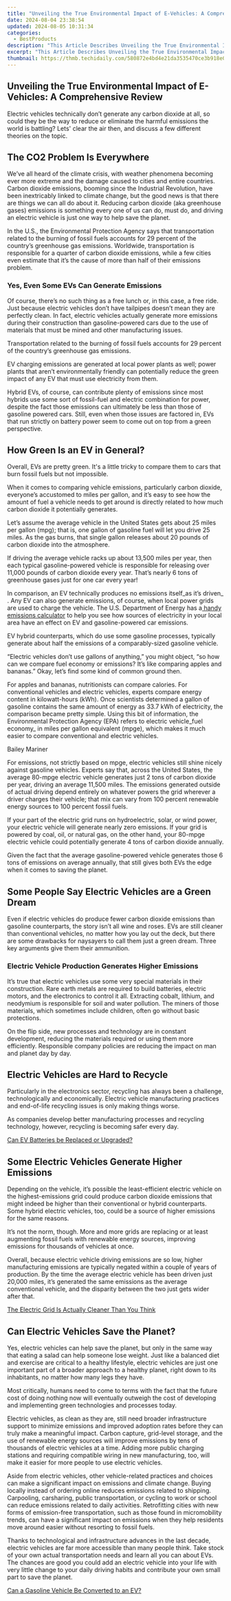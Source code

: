 ```yaml
---
title: "Unveiling the True Environmental Impact of E-Vehicles: A Comprehensive Review"
date: 2024-08-04 23:38:54
updated: 2024-08-05 10:31:34
categories:
  - BestProducts
description: "This Article Describes Unveiling the True Environmental Impact of E-Vehicles: A Comprehensive Review"
excerpt: "This Article Describes Unveiling the True Environmental Impact of E-Vehicles: A Comprehensive Review"
thumbnail: https://thmb.techidaily.com/580872e4bd4e21da3535470ce3b918e09ae5b8653067a4110ec11928ef11818a.jpg
---
```


## Unveiling the True Environmental Impact of E-Vehicles: A Comprehensive Review

 Electric vehicles technically don’t generate any carbon dioxide at all, so could they be the way to reduce or eliminate the harmful emissions the world is battling? Lets' clear the air then, and discuss a few different theories on the topic.

##  The CO2 Problem Is Everywhere 

 We’ve all heard of the climate crisis, with weather phenomena becoming ever more extreme and the damage caused to cities and entire countries. Carbon dioxide emissions, booming since the Industrial Revolution, have been inextricably linked to climate change, but the good news is that there are things we can all do about it. Reducing carbon dioxide (aka greenhouse gases) emissions is something every one of us can do, must do, and driving an electric vehicle is just one way to help save the planet.

 In the U.S., the Environmental Protection Agency says that transportation related to the burning of fossil fuels accounts for 29 percent of the country’s greenhouse gas emissions. Worldwide, transportation is responsible for a quarter of carbon dioxide emissions, while a few cities even estimate that it’s the cause of more than half of their emissions problem. 

###  Yes, Even Some EVs Can Generate Emissions 

 Of course, there’s no such thing as a free lunch or, in this case, a free ride. Just because electric vehicles don’t have tailpipes doesn’t mean they are perfectly clean. In fact, electric vehicles actually generate more emissions during their construction than gasoline-powered cars due to the use of materials that must be mined and other manufacturing issues.

 Transportation related to the burning of fossil fuels accounts for 29 percent of the country’s greenhouse gas emissions.

 EV charging emissions are generated at local power plants as well; power plants that aren’t environmentally friendly can potentially reduce the green impact of any EV that must use electricity from them. 

 Hybrid EVs, of course, can contribute plenty of emissions since most hybrids use some sort of fossil-fuel and electric combination for power, despite the fact those emissions can ultimately be less than those of gasoline powered cars. Still, even when those issues are factored in, EVs that run strictly on battery power seem to come out on top from a green perspective.

##  How Green Is an EV in General? 

 Overall, EVs are pretty green. It's a little tricky to compare them to cars that burn fossil fuels but not impossible.

 When it comes to comparing vehicle emissions, particularly carbon dioxide, everyone’s accustomed to miles per gallon, and it’s easy to see how the amount of fuel a vehicle needs to get around is directly related to how much carbon dioxide it potentially generates. 

 Let’s assume the average vehicle in the United States gets about 25 miles per gallon (mpg); that is, one gallon of gasoline fuel will let you drive 25 miles. As the gas burns, that single gallon releases about 20 pounds of carbon dioxide into the atmosphere.

 If driving the average vehicle racks up about 13,500 miles per year, then each typical gasoline-powered vehicle is responsible for releasing over 11,000 pounds of carbon dioxide every year. That’s nearly 6 tons of greenhouse gases just for one car every year! 

 In comparison, an EV technically produces no emissions itself_as it’s driven_ . Any EV can also generate emissions, of course, when local power grids are used to charge the vehicle. The U.S. Department of Energy has a[ handy emissions calculator](https://afdc.energy.gov/vehicles/electric%5Femissions.html) to help you see how sources of electricity in your local area have an effect on EV and gasoline-powered car emissions.

 EV hybrid counterparts, which do use some gasoline processes, typically generate about half the emissions of a comparably-sized gasoline vehicle.

 “Electric vehicles don’t use gallons of anything,” you might object, “so how can we compare fuel economy or emissions? It’s like comparing apples and bananas.” Okay, let’s find some kind of common ground then.

 For apples and bananas, nutritionists can compare calories. For conventional vehicles and electric vehicles, experts compare energy content in kilowatt-hours (kWh). Once scientists determined a gallon of gasoline contains the same amount of energy as 33.7 kWh of electricity, the comparison became pretty simple. Using this bit of information, the Environmental Protection Agency (EPA) refers to electric vehicle_fuel economy_ in miles per gallon equivalent (mpge), which makes it much easier to compare conventional and electric vehicles.

Bailey Mariner

 For emissions, not strictly based on mpge, electric vehicles still shine nicely against gasoline vehicles. Experts say that, across the United States, the average 80-mpge electric vehicle generates just 2 tons of carbon dioxide per year, driving an average 11,500 miles. The emissions generated outside of actual driving depend entirely on whatever powers the grid wherever a driver charges their vehicle; that mix can vary from 100 percent renewable energy sources to 100 percent fossil fuels. 

 If your part of the electric grid runs on hydroelectric, solar, or wind power, your electric vehicle will generate nearly zero emissions. If your grid is powered by coal, oil, or natural gas, on the other hand, your 80-mpge electric vehicle could potentially generate 4 tons of carbon dioxide annually. 

 Given the fact that the average gasoline-powered vehicle generates those 6 tons of emissions on average annually, that still gives both EVs the edge when it comes to saving the planet.

##  Some People Say Electric Vehicles are a Green Dream 

 Even if electric vehicles do produce fewer carbon dioxide emissions than gasoline counterparts, the story isn’t all wine and roses. EVs are still cleaner than conventional vehicles, no matter how you lay out the deck, but there are some drawbacks for naysayers to call them just a green dream. Three key arguments give them their ammunition.

###  Electric Vehicle Production Generates Higher Emissions 

 It’s true that electric vehicles use some very special materials in their construction. Rare earth metals are required to build batteries, electric motors, and the electronics to control it all. Extracting cobalt, lithium, and neodymium is responsible for soil and water pollution. The miners of those materials, which sometimes include children, often go without basic protections. 

 On the flip side, new processes and technology are in constant development, reducing the materials required or using them more efficiently. Responsible company policies are reducing the impact on man and planet day by day.  

##  Electric Vehicles are Hard to Recycle 

 Particularly in the electronics sector, recycling has always been a challenge, technologically and economically. Electric vehicle manufacturing practices and end-of-life recycling issues is only making things worse. 

 As companies develop better manufacturing processes and recycling technology, however, recycling is becoming safer every day.

[  Can EV Batteries be Replaced or Upgraded? ](https://www.lifewire.com/can-ev-batteries-be-replaced-or-upgraded-5201827) 

##  Some Electric Vehicles Generate Higher Emissions 

 Depending on the vehicle, it’s possible the least-efficient electric vehicle on the highest-emissions grid could produce carbon dioxide emissions that might indeed be higher than their conventional or hybrid counterparts. Some hybrid electric vehicles, too, could be a source of higher emissions for the same reasons. 

 It’s not the norm, though. More and more grids are replacing or at least augmenting fossil fuels with renewable energy sources, improving emissions for thousands of vehicles at once.

 Overall, because electric vehicle driving emissions are so low, higher manufacturing emissions are typically negated within a couple of years of production. By the time the average electric vehicle has been driven just 20,000 miles, it’s generated the same emissions as the average conventional vehicle, and the disparity between the two just gets wider after that.

[  The Electric Grid Is Actually Cleaner Than You Think ](https://www.lifewire.com/the-electric-grid-is-actually-cleaner-than-you-think-5202010) 

##  Can Electric Vehicles Save the Planet? 

 Yes, electric vehicles can help save the planet, but only in the same way that eating a salad can help someone lose weight. Just like a balanced diet and exercise are critical to a healthy lifestyle, electric vehicles are just one important part of a broader approach to a healthy planet, right down to its inhabitants, no matter how many legs they have. 

 Most critically, humans need to come to terms with the fact that the future cost of doing nothing now will eventually outweigh the cost of developing and implementing green technologies and processes today.

 Electric vehicles, as clean as they are, still need broader infrastructure support to minimize emissions and improved adoption rates before they can truly make a meaningful impact. Carbon capture, grid-level storage, and the use of renewable energy sources will improve emissions by tens of thousands of electric vehicles at a time. Adding more public charging stations and requiring compatible wiring in new manufacturing, too, will make it easier for more people to use electric vehicles.

 Aside from electric vehicles, other vehicle-related practices and choices can make a significant impact on emissions and climate change. Buying locally instead of ordering online reduces emissions related to shipping. Carpooling, carsharing, public transportation, or cycling to work or school can reduce emissions related to daily activities. Retrofitting cities with new forms of emission-free transportation, such as those found in micromobility trends, can have a significant impact on emissions when they help residents move around easier without resorting to fossil fuels.

 Thanks to technological and infrastructure advances in the last decade, electric vehicles are far more accessible than many people think. Take stock of your own actual transportation needs and learn all you can about EVs. The chances are good you could add an electric vehicle into your life with very little change to your daily driving habits and contribute your own small part to save the planet.

[  Can a Gasoline Vehicle Be Converted to an EV? ](https://www.lifewire.com/can-gasoline-vehicle-be-converted-to-ev-5202029) 

<ins class="adsbygoogle"
     style="display:block"
     data-ad-format="autorelaxed"
     data-ad-client="ca-pub-7571918770474297"
     data-ad-slot="1223367746"></ins>



<ins class="adsbygoogle"
     style="display:block"
     data-ad-client="ca-pub-7571918770474297"
     data-ad-slot="8358498916"
     data-ad-format="auto"
     data-full-width-responsive="true"></ins>
